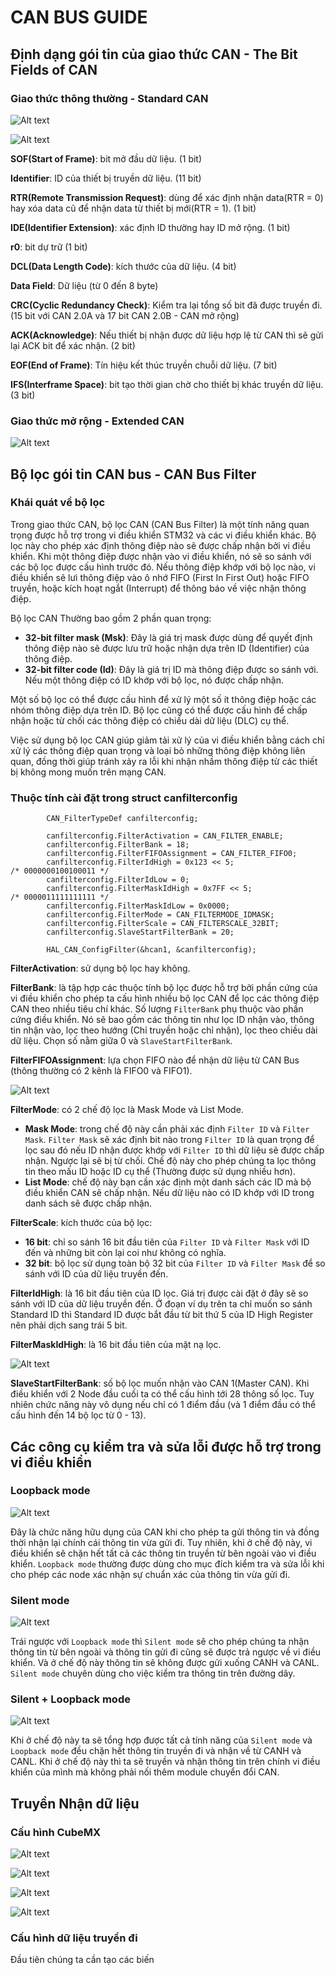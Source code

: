 # CAN BUS GUIDE
## Định dạng gói tin của giao thức CAN - The Bit Fields of CAN
### Giao thức thông thường - Standard CAN

![Alt text](image-1.png)

![Alt text](image-11.png)

**SOF(Start of Frame)**: bit mở đầu dữ liệu. (1 bit)

**Identifier**: ID của thiết bị truyền dữ liệu. (11 bit)

**RTR(Remote Transmission Request)**: dùng để xác định nhận data(RTR = 0) hay xóa data cũ để nhận data từ thiết bị mới(RTR = 1). (1 bit)

**IDE(Identifier Extension)**: xác định ID thường hay ID mở rộng. (1 bit)

**r0**: bit dự trữ (1 bit)

**DCL(Data Length Code)**: kích thước của dữ liệu. (4 bit)

**Data Field**: Dữ liệu (từ 0 đến 8 byte)

**CRC(Cyclic Redundancy Check)**: Kiểm tra lại tổng số bit đã được truyền đi. (15 bit với CAN 2.0A và 17 bit CAN 2.0B - CAN mở rộng)

**ACK(Acknowledge)**: Nếu thiết bị nhận được dữ liệu hợp lệ từ CAN thì sẽ gửi lại ACK bit để xác nhận. (2 bit)

**EOF(End of Frame)**: Tín hiệu kết thúc truyền chuỗi dữ liệu. (7 bit)

**IFS(Interframe Space)**: bit tạo thời gian chờ cho thiết bị khác truyền dữ liệu. (3 bit)

### Giao thức mở rộng -  Extended CAN

![Alt text](image-2.png)

## Bộ lọc gói tin CAN bus - CAN Bus Filter
### Khái quát về bộ lọc
Trong giao thức CAN, bộ lọc CAN (CAN Bus Filter) là một tính năng quan trọng được hỗ trợ trong vi điều khiển STM32 và các vi điều khiển khác. Bộ lọc này cho phép xác định thông điệp nào sẽ được chấp nhận bởi vi điều khiển. Khi một thông điệp được nhận vào vi điều khiển, nó sẽ so sánh với các bộ lọc được cấu hình trước đó. Nếu thông điệp khớp với bộ lọc nào, vi điều khiển sẽ lưi thông điệp vào ô nhớ FIFO (First In First Out) hoặc FIFO truyền, hoặc kích hoạt ngắt (Interrupt) để thông báo về việc nhận thông điệp.

Bộ lọc CAN Thường bao gồm 2 phần quan trọng:
- **32-bit filter mask (Msk)**: Đây là giá trị mask được dùng để quyết định thông điệp nào sẽ được lưu trữ hoặc nhận dựa trên ID (Identifier) của thông điệp.
- **32-bit filter code (Id)**: Đây là giá trị ID mà thông điệp được so sánh với. Nếu một thông điệp có ID khớp với bộ lọc, nó được chấp nhận.

Một số bộ lọc có thể được cấu hình để xử lý một số ít thông điệp hoặc các nhóm thông điệp dựa trên ID. Bộ lọc cũng có thể được cấu hình để chấp nhận hoặc từ chối các thông điệp có chiều dài dữ liệu (DLC) cụ thể.

Việc sử dụng bộ lọc CAN giúp giảm tải xử lý của vi điều khiển bằng cách chỉ xử lý các thông điệp quan trọng và loại bỏ những thông điệp không liên quan, đồng thời giúp tránh xảy ra lỗi khi nhận nhầm thông điệp từ các thiết bị không mong muốn trên mạng CAN.

### Thuộc tính cài đặt trong struct canfilterconfig 

```
        CAN_FilterTypeDef canfilterconfig;

        canfilterconfig.FilterActivation = CAN_FILTER_ENABLE;
        canfilterconfig.FilterBank = 18;  
        canfilterconfig.FilterFIFOAssignment = CAN_FILTER_FIFO0;
        canfilterconfig.FilterIdHigh = 0x123 << 5;                      /* 0000000100100011 */
        canfilterconfig.FilterIdLow = 0;
        canfilterconfig.FilterMaskIdHigh = 0x7FF << 5;                  /* 0000011111111111 */
        canfilterconfig.FilterMaskIdLow = 0x0000;
        canfilterconfig.FilterMode = CAN_FILTERMODE_IDMASK;
        canfilterconfig.FilterScale = CAN_FILTERSCALE_32BIT;
        canfilterconfig.SlaveStartFilterBank = 20;  

        HAL_CAN_ConfigFilter(&hcan1, &canfilterconfig);
```

**FilterActivation**: sử dụng bộ lọc hay không.

**FilterBank**: là tập hợp các thuộc tính bộ lọc được hỗ trợ bởi phần cứng của vi điều khiển cho phép ta cấu hình nhiều bộ lọc CAN để lọc các thông điệp CAN theo nhiều tiêu chí khác. Số lượng `FilterBank` phụ thuộc vào phần cứng điều khiển. Nó sẽ bao gồm các thông tin như lọc ID nhận vào, thông tin nhận vào, lọc theo hướng (Chỉ truyền hoặc chỉ nhận), lọc theo chiều dài dữ liệu. Chọn số nằm giữa 0 và `SlaveStartFilterBank`.

**FilterFIFOAssignment**: lựa chọn FIFO nào để nhận dữ liệu từ CAN Bus (thông thường có 2 kênh là FIFO0 và FIFO1).

![Alt text](image.png)

**FilterMode**: có 2 chế độ lọc là Mask Mode và List Mode.
- **Mask Mode**: trong chế độ này cần phải xác định `Filter ID` và `Filter Mask`. `Filter Mask` sẽ xác định bit nào trong `Filter ID` là quan trọng để lọc sau đó nếu ID nhận được khớp với `Filter ID` thì dữ liệu sẽ được chấp nhận. Ngược lại sẽ bị từ chối. Chế độ này cho phép chúng ta lọc thông tin theo mấu ID hoặc ID cụ thể (Thường được sử dụng nhiều hơn).
- **List Mode**: chế độ này bạn cần xác định một danh sách các ID mà bộ điều khiển CAN sẽ chấp nhận. Nếu dữ liệu nào có ID khớp với ID trong danh sách sẽ được chấp nhận. 

**FilterScale**: kích thước của bộ lọc: 
- **16 bit**: chỉ so sánh 16 bit đầu tiên của `Filter ID` và `Filter Mask` với ID đến và những bit còn lại coi như không có nghĩa.
- **32 bit**: bộ lọc sử dụng toàn bộ 32 bit của `Filter ID` và `Filter Mask` để so sánh với ID của dữ liệu truyền đến. 
    
**FilterIdHigh**: là 16 bit đầu tiên của ID lọc. Giá trị được cài đặt ở đây sẽ so sánh với ID của dữ liệu truyền đến. Ở đoạn ví dụ trên ta chỉ muốn so sánh Standard ID thì Standard ID được bắt đầu từ bit thứ 5 của ID High Register nên phải dịch sang trái 5 bit.

**FilterMaskIdHigh**: là 16 bit đầu tiên của mặt nạ lọc. 

![Alt text](image-3.png)

**SlaveStartFilterBank**: số bộ lọc muốn nhận vào CAN 1(Master CAN). Khi điều khiển với 2 Node đầu cuối ta có thể cấu hình tới 28 thông số lọc. Tuy nhiên chức năng này vô dụng nếu chỉ có 1 điểm đầu (và 1 điểm đầu có thể cấu hình đến 14 bộ lọc từ 0 - 13). 

## Các công cụ kiểm tra và sửa lỗi được hỗ trợ trong vi điều khiển
### Loopback mode

![Alt text](image-9.png)

Đây là chức năng hữu dụng của CAN khi cho phép ta gửi thông tin và đồng thời nhận lại chính cái thông tin vừa gửi đi. Tuy nhiên, khi ở chế độ này, vi điều khiển sẽ chặn hết tất cả các thông tin truyền từ bên ngoài vào vi điều khiển. `Loopback mode` thường được dùng cho mục đích kiểm tra và sửa lỗi khi cho phép các node xác nhận sự chuẩn xác của thông tin vừa gửi đi.

### Silent mode

![Alt text](image-8.png)

Trái ngược với `Loopback mode` thì `Silent mode` sẽ cho phép chúng ta nhận thông tin từ bên ngoài và thông tin gửi đi cũng sẽ được trả ngược về vi điều khiển. Và ở chế độ này thông tin sẽ không được gửi xuống CANH và CANL. `Silent mode` chuyên dùng cho việc kiểm tra thông tin trên đường dây.

### Silent + Loopback mode

![Alt text](image-10.png)

Khi ở chế độ này ta sẽ tổng hợp được tất cả tính năng của `Silent mode` và `Loopback mode` đều chặn hết thông tin truyền đi và nhận về từ CANH và CANL. Khi ở chế độ này thì ta sẽ truyền và nhận thông tin trên chính vi điều khiển của mình mà không phải nối thêm module chuyển đổi CAN.

## Truyền Nhận dữ liệu

### Cấu hình CubeMX

![Alt text](image-12.png)

![Alt text](image-4.png)

![Alt text](image-7.png)

![Alt text](image-5.png)

### Cấu hình dữ liệu truyền đi 

Đầu tiên chúng ta cần tạo các biến  
